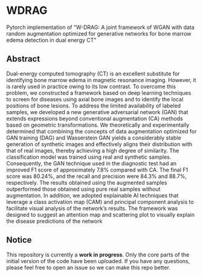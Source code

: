 # WDRAG
Pytorch implementation of "W-DRAG: A joint framework of WGAN with data random augmentation
optimized for generative networks for bone marrow edema detection in dual energy CT"

## Abstract
Dual-energy computed tomography (CT) is an excellent substitute for identifying bone marrow edema in magnetic resonance imaging. However, it is rarely used in practice owing to its low contrast. To overcome this problem, we constructed a framework based on deep learning techniques to screen for diseases using axial bone images and to identify the local positions of bone lesions. To address the limited availability of labeled samples, we developed a new generative adversarial network (GAN) that extends expressions beyond conventional augmentation (CA) methods based on geometric transformations. We theoretically and experimentally determined that combining the concepts of data augmentation optimized for GAN training (DAG) and Wasserstein GAN yields a considerably stable generation of synthetic images and effectively aligns their distribution with that of real images, thereby achieving a high degree of similarity. The classification model was trained using real and synthetic samples. Consequently, the GAN technique used in the diagnostic test had an improved F1 score of approximately 7.8% compared with CA. The final F1 score was 80.24%, and the recall and precision were 84.3% and 88.7%, respectively. The results obtained using the augmented samples outperformed those obtained using pure real samples without augmentation. In addition, we adopted explainable AI techniques that leverage a class activation map (CAM) and principal component analysis to facilitate visual analysis of the network’s results. The framework was designed to suggest an attention map and scattering plot to visually explain the disease predictions of the network

## Notice
This repository is currently a **work in progress**. Only the core parts of the initial version of the code have been uploaded. If you have any questions, please feel free to open an issue so we can make this repo better.




